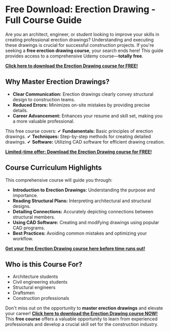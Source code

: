 # Free Download: Erection Drawing - Full Course Guide

Are you an architect, engineer, or student looking to improve your skills in creating professional erection drawings? Understanding and executing these drawings is crucial for successful construction projects. If you're seeking a **free erection drawing course**, your search ends here! This guide provides access to a comprehensive Udemy course—**totally free**.

[**Click here to download the Erection Drawing course for FREE!**](https://udemywork.com/erection-drawing)

## Why Master Erection Drawings?

- **Clear Communication:** Erection drawings clearly convey structural design to construction teams.
- **Reduced Errors:** Minimizes on-site mistakes by providing precise details.
- **Career Advancement:** Enhances your resume and skill set, making you a more valuable professional.

This free course covers:
✔ **Fundamentals:** Basic principles of erection drawings.
✔ **Techniques:** Step-by-step methods for creating detailed drawings.
✔ **Software:** Utilizing CAD software for efficient drawing creation.

[**Limited-time offer: Download the Erection Drawing course for FREE!**](https://udemywork.com/erection-drawing)

## Course Curriculum Highlights

This comprehensive course will guide you through:

*   **Introduction to Erection Drawings:** Understanding the purpose and importance.
*   **Reading Structural Plans:** Interpreting architectural and structural designs.
*   **Detailing Connections:** Accurately depicting connections between structural members.
*   **Using CAD Software:** Creating and modifying drawings using popular CAD programs.
*   **Best Practices:** Avoiding common mistakes and optimizing your workflow.

[**Get your free Erection Drawing course here before time runs out!**](https://udemywork.com/erection-drawing)

## Who is this Course For?

*   Architecture students
*   Civil engineering students
*   Structural engineers
*   Draftsmen
*   Construction professionals

Don't miss out on the opportunity to **master erection drawings** and elevate your career! [**Click here to download the Erection Drawing course NOW!**](https://udemywork.com/erection-drawing) This **free course** offers a valuable opportunity to learn from experienced professionals and develop a crucial skill set for the construction industry.
